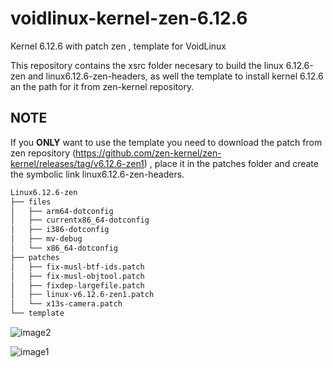 # voidlinux-kernel-zen-6.12.6
Kernel 6.12.6 with patch zen , template for VoidLinux


This repository contains the xsrc folder necesary to build the linux 6.12.6-zen and linux6.12.6-zen-headers, as well the template to install kernel 6.12.6 an the path for it from zen-kernel repository.


## NOTE

If you **ONLY** want to use the template you need to download the patch from zen repository (https://github.com/zen-kernel/zen-kernel/releases/tag/v6.12.6-zen1) , place it in the patches folder and create the symbolic link linux6.12.6-zen-headers.
```bash
Linux6.12.6-zen
├── files
│   ├── arm64-dotconfig
│   ├── currentx86_64-dotconfig
│   ├── i386-dotconfig
│   ├── mv-debug
│   └── x86_64-dotconfig
├── patches
│   ├── fix-musl-btf-ids.patch
│   ├── fix-musl-objtool.patch
│   ├── fixdep-largefile.patch
│   ├── linux-v6.12.6-zen1.patch
│   └── x13s-camera.patch
└── template
```
![image2](https://github.com/user-attachments/assets/ed17184b-294b-40c8-8be1-1d9fdce435a5)

![image1](https://github.com/user-attachments/assets/1abdbe6b-55f3-432a-b022-9f354cf865d5)

